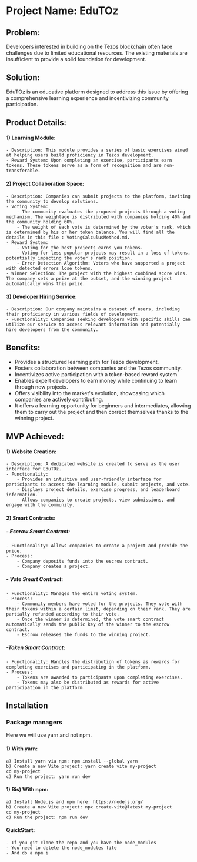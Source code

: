 # Project Name: EduTOz

## Problem:
Developers interested in building on the Tezos blockchain often face challenges due to limited educational resources. The existing materials are insufficient to provide a solid foundation for development.

## Solution:
EduTOz is an educative platform designed to address this issue by offering a comprehensive learning experience and incentivizing community participation.

## Product Details:

  #### 1) Learning Module:

	- Description: This module provides a series of basic exercises aimed at helping users build proficiency in Tezos development.
	- Reward System: Upon completing an exercise, participants earn tokens. These tokens serve as a form of recognition and are non-transferable.

  #### 2) Project Collaboration Space:

	- Description: Companies can submit projects to the platform, inviting the community to develop solutions.
	- Voting System: 
		- The community evaluates the proposed projects through a voting mechanism. The weightage is distributed with companies holding 40% and the community holding 60%.
		- The weight of each vote is determined by the voter's rank, which is determined by his or her token balance. You will find all the details in this file : VotingCalculusMethod.md.
	- Reward System:
		- Voting for the best projects earns you tokens.
		- Voting for less popular projects may result in a loss of tokens, potentially impacting the voter's rank position.
		- Error Detection Algorithm: Voters who have supported a project with detected errors lose tokens.
	- Winner Selection: The project with the highest combined score wins. The company sets a prize at the outset, and the winning project automatically wins this prize.

  #### 3) Developer Hiring Service:

	- Description: Our company maintains a dataset of users, including their proficiency in various fields of development.
	- Functionality: Companies seeking developers with specific skills can utilize our service to access relevant information and potentially hire developers from the community.

## Benefits:

- Provides a structured learning path for Tezos development.
- Fosters collaboration between companies and the Tezos community.
- Incentivizes active participation with a token-based reward system.
- Enables expert developers to earn money while continuing to learn through new projects.
- Offers visibility into the market's evolution, showcasing which companies are actively contributing.
- It offers a learning opportunity for beginners and intermediates, allowing them to carry out the project and then correct themselves thanks to the winning project.

## MVP Achieved:

#### 1) Website Creation:

	- Description: A dedicated website is created to serve as the user interface for EduTOz.
	- Functionality:
		- Provides an intuitive and user-friendly interface for participants to access the learning module, submit projects, and vote.
		- Displays project details, exercise progress, and leaderboard information.
		- Allows companies to create projects, view submissions, and engage with the community.

#### 2) Smart Contracts:

##### - Escrow Smart Contract:
	- Functionality: Allows companies to create a project and provide the price.
	- Process:
		- Company deposits funds into the escrow contract.
		- Company creates a project.

##### - Vote Smart Contract:
	- Functionality: Manages the entire voting system.
	- Process:
		- Community members have voted for the projects. They vote with their tokens within a certain limit, depending on their rank. They are partially refunded according to their vote.
		- Once the winner is determined, the vote smart contract automatically sends the public key of the winner to the escrow contract.
		- Escrow releases the funds to the winning project.

##### -Token Smart Contract:
	- Functionality: Handles the distribution of tokens as rewards for completing exercises and participating in the platform.
	- Process:
		- Tokens are awarded to participants upon completing exercises.
		- Tokens may also be distributed as rewards for active participation in the platform.

## Installation

### Package managers
Here we will use yarn and not npm.

#### 1) With yarn:
	a) Install yarn via npm: npm install --global yarn
	b) Create a new Vite project: yarn create vite my-project
	cd my-project
	c) Run the project: yarn run dev

#### 1) Bis) With npm:
	a) Install Node.js and npm here: https://nodejs.org/
	b) Create a new Vite project: npx create-vite@latest my-project
	cd my-project
	c) Run the project: npm run dev

#### QuickStart:
	- If you git clone the repo and you have the node_modules
	- You need to delete the node_modules file
	- And do a npm i

